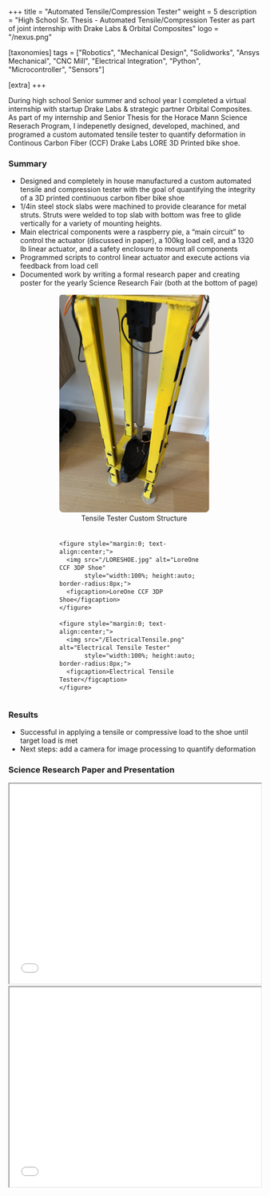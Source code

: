 +++
title = "Automated Tensile/Compression Tester"
weight = 5
description = "High School Sr. Thesis - Automated Tensile/Compression Tester as part of joint internship with Drake Labs & Orbital Composites"
logo = "/nexus.png"

[taxonomies]
tags = ["Robotics", "Mechanical Design", "Solidworks", "Ansys Mechanical", "CNC Mill", "Electrical Integration", "Python", "Microcontroller", "Sensors"]

[extra]
+++

During high school Senior summer and school year I completed a virtual internship with startup Drake Labs & strategic partner Orbital Composites. As part of my internship and Senior Thesis for the Horace Mann Science Reserach Program, I indepenetly designed, developed, machined, and programed a custom automated tensile tester to quantify deformation in Continous Carbon Fiber (CCF) Drake Labs LORE 3D Printed bike shoe.

### Summary
- Designed and completely in house manufactured a custom automated tensile and compression tester with the goal of quantifying the integrity of a 3D printed continuous carbon fiber bike shoe
- 1/4in steel stock slabs were machined to provide clearance for metal struts. Struts were welded to top slab with bottom was free to glide vertically for a variety of mounting heights.
- Main electrical components were a raspberry pie, a “main circuit” to control the actuator (discussed in paper), a 100kg load cell, and a  1320 lb linear actuator, and a safety enclosure to mount all components
- Programmed scripts to control linear actuator and execute actions via feedback from load cell 
- Documented work by writing a formal research paper and creating poster for the yearly Science Research Fair (both at the bottom of page)

<div style="display:flex; gap:20px; justify-content:center; align-items:flex-start; flex-wrap:wrap;">

  <!-- Left image -->
  <figure style="flex:1; min-width:300px; max-width:48%; margin:0; text-align:center;">
    <img src="/TensileTester1.png" alt="Tensile Tester Custom Structure" 
         style="width:100%; height:auto; border-radius:8px;">
    <figcaption>Tensile Tester Custom Structure</figcaption>
  </figure>

  <!-- Right column with two stacked images -->
  <div style="flex:1; min-width:300px; max-width:48%; display:flex; flex-direction:column; gap:20px;">

    <figure style="margin:0; text-align:center;">
      <img src="/LORESHOE.jpg" alt="LoreOne CCF 3DP Shoe" 
           style="width:100%; height:auto; border-radius:8px;">
      <figcaption>LoreOne CCF 3DP Shoe</figcaption>
    </figure>

    <figure style="margin:0; text-align:center;">
      <img src="/ElectricalTensile.png" alt="Electrical Tensile Tester" 
           style="width:100%; height:auto; border-radius:8px;">
      <figcaption>Electrical Tensile Tester</figcaption>
    </figure>

  </div>
</div>




### Results
- Successful in applying a tensile or compressive load to the shoe until target load is met
- Next steps: add a camera for image processing to quantify deformation

### Science Research Paper and Presentation

<iframe src="/Docs/Sci Tech Poster.pdf" width="100%" height="400px"></iframe>

<iframe src="/Docs/Custom Automated Tensile Tester - Lucca Correia.pdf" width="100%" height="400px"></iframe>




